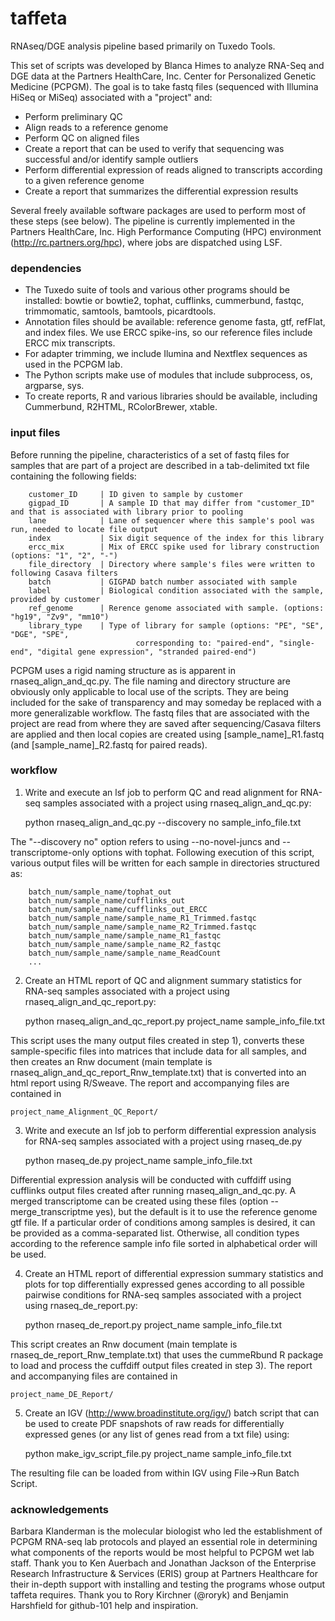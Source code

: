 taffeta
=======

RNAseq/DGE analysis pipeline based primarily on Tuxedo Tools. 

This set of scripts was developed by Blanca Himes to analyze RNA-Seq and DGE data at the Partners HealthCare, Inc. Center for Personalized Genetic Medicine (PCPGM). The goal is to take fastq files (sequenced with Illumina HiSeq or MiSeq) associated with a "project" and:
  * Perform preliminary QC 
  * Align reads to a reference genome
  * Perform QC on aligned files
  * Create a report that can be used to verify that sequencing was successful and/or identify sample outliers
  * Perform differential expression of reads aligned to transcripts according to a given reference genome
  * Create a report that summarizes the differential expression results

Several freely available software packages are used to perform most of these steps (see below). The pipeline is currently implemented in the Partners HealthCare, Inc. High Performance Computing (HPC) environment (http://rc.partners.org/hpc), where jobs are dispatched using LSF. 

### dependencies
* The Tuxedo suite of tools and various other programs should be installed: bowtie or bowtie2, tophat, cufflinks, cummerbund, fastqc, trimmomatic, samtools, bamtools, picardtools. 
* Annotation files should be available: reference genome fasta, gtf, refFlat, and index files. We use ERCC spike-ins, so our reference files include ERCC mix transcripts. 
* For adapter trimming, we include Ilumina and Nextflex sequences as used in the PCPGM lab.
* The Python scripts make use of modules that include subprocess, os, argparse, sys.
* To create reports, R and various libraries should be available, including Cummerbund, R2HTML, RColorBrewer, xtable.

### input files
Before running the pipeline, characteristics of a set of fastq files for samples that are part of a project are described in a tab-delimited txt file containing the following fields:
```
	customer_ID		| ID given to sample by customer
	gigpad_ID		| A sample ID that may differ from "customer_ID" and that is associated with library prior to pooling
	lane			| Lane of sequencer where this sample's pool was run, needed to locate file output
	index			| Six digit sequence of the index for this library
	ercc_mix		| Mix of ERCC spike used for library construction (options: "1", "2", "-")
	file_directory	| Directory where sample's files were written to following Casava filters
	batch			| GIGPAD batch number associated with sample
	label			| Biological condition associated with the sample, provided by customer
	ref_genome		| Rerence genome associated with sample. (options: "hg19", "Zv9", "mm10")
	library_type	| Type of library for sample (options: "PE", "SE", "DGE", "SPE",
							corresponding to: "paired-end", "single-end", "digital gene expression", "stranded paired-end")
```

PCPGM uses a rigid naming structure as is apparent in rnaseq_align_and_qc.py. The file naming and directory structure are obviously only applicable to local use of the scripts. They are being included for the sake of transparency and may someday be replaced with a more generalizable workflow. The fastq files that are associated with the project are read from where they are saved after sequencing/Casava filters are applied and then local copies are created using [sample_name]_R1.fastq (and [sample_name]_R2.fastq for paired reads). 

### workflow
1) Write and execute an lsf job to perform QC and read alignment for RNA-seq samples associated with a project using rnaseq_align_and_qc.py:

	python rnaseq_align_and_qc.py --discovery no sample_info_file.txt

The "--discovery no" option refers to using --no-novel-juncs and --transcriptome-only options with tophat. Following execution of this script, various output files will be written for each sample in directories structured as:
```
	batch_num/sample_name/tophat_out
	batch_num/sample_name/cufflinks_out
	batch_num/sample_name/cufflinks_out_ERCC
	batch_num/sample_name/sample_name_R1_Trimmed.fastqc
	batch_num/sample_name/sample_name_R2_Trimmed.fastqc
	batch_num/sample_name/sample_name_R1_fastqc
	batch_num/sample_name/sample_name_R2_fastqc
	batch_num/sample_name/sample_name_ReadCount
	...
```

2) Create an HTML report of QC and alignment summary statistics for RNA-seq samples associated with a project using rnaseq_align_and_qc_report.py:

	python rnaseq_align_and_qc_report.py project_name sample_info_file.txt
	
This script uses the many output files created in step 1), converts these sample-specific files into matrices that include data for all samples, and then creates an Rnw document (main template is rnaseq_align_and_qc_report_Rnw_template.txt) that is converted into an html report using R/Sweave. The report and accompanying files are contained in

	project_name_Alignment_QC_Report/

3) Write and execute an lsf job to perform differential expression analysis for RNA-seq samples associated with a project using rnaseq_de.py

	python rnaseq_de.py project_name sample_info_file.txt

Differential expression analysis will be conducted with cuffdiff using cufflinks output files created after running rnaseq_align_and_qc.py. A merged transcriptome can be created using these files (option --merge_transcriptme yes), but the default is it to use the reference genome gtf file. If a particular order of conditions among samples is desired, it can be provided as a comma-separated list. Otherwise, all condition types according to the reference sample info file sorted in alphabetical order will be used.

4) Create an HTML report of differential expression summary statistics and plots for top differentially expressed genes according to all possible pairwise conditions for RNA-seq samples associated with a project using rnaseq_de_report.py:

	python rnaseq_de_report.py project_name sample_info_file.txt

This script creates an Rnw document (main template is rnaseq_de_report_Rnw_template.txt) that uses the cummeRbund R package to load and process the cuffdiff output files created in step 3). The report and accompanying files are contained in

	project_name_DE_Report/
	
5) Create an IGV (http://www.broadinstitute.org/igv/) batch script that can be used to create PDF snapshots of raw reads for differentially expressed genes (or any list of genes read from a txt file) using:

	python make_igv_script_file.py project_name sample_info_file.txt
	
The resulting file can be loaded from within IGV using File->Run Batch Script. 
	
### acknowledgements
Barbara Klanderman is the molecular biologist who led the establishment of PCPGM RNA-seq lab protocols and played an essential role in determining what components of the reports would be most helpful to PCPGM wet lab staff. Thank you to Ken Auerbach and Jonathan Jackson of the Enterprise Research Infrastructure & Services (ERIS) group at Partners Healthcare for their in-depth support with installing and testing the programs whose output taffeta requires. Thank you to Rory Kirchner (@roryk) and Benjamin Harshfield for github-101 help and inspiration.
